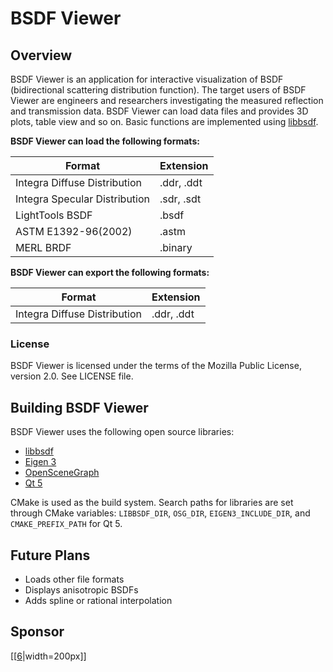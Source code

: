 # BSDF Viewer
## Overview
BSDF Viewer is an application for interactive visualization of BSDF (bidirectional scattering distribution function).
The target users of BSDF Viewer are engineers and researchers investigating the measured reflection and transmission data.
BSDF Viewer can load data files and provides 3D plots, table view and so on.
Basic functions are implemented using [libbsdf][1].

**BSDF Viewer can load the following formats:**

Format | Extension
-------|---------------------------------
Integra Diffuse Distribution | .ddr, .ddt
Integra Specular Distribution | .sdr, .sdt
LightTools BSDF | .bsdf
ASTM E1392-96(2002) | .astm
MERL BRDF | .binary

**BSDF Viewer can export the following formats:**

Format | Extension
-------|---------------------------------
Integra Diffuse Distribution | .ddr, .ddt

### License
BSDF Viewer is licensed under the terms of the Mozilla Public License, version 2.0.
See LICENSE file.

## Building BSDF Viewer
BSDF Viewer uses the following open source libraries:

* [libbsdf][1]
* [Eigen 3][2]
* [OpenSceneGraph][3]
* [Qt 5][4]

CMake is used as the build system.
Search paths for libraries are set through CMake variables: `LIBBSDF_DIR`, `OSG_DIR`, `EIGEN3_INCLUDE_DIR`, and `CMAKE_PREFIX_PATH` for Qt 5.

## Future Plans
* Loads other file formats
* Displays anisotropic BSDFs
* Adds spline or rational interpolation

## Sponsor
[[[6]|width=200px]]

[1]: https://github.com/KimuraRyo/libbsdf "libbsdf"
[2]: http://eigen.tuxfamily.org/index.php?title=Main_Page "Eigen"
[3]: http://www.openscenegraph.org "OpenSceneGraph"
[4]: http://www.qt.io "Qt"
[5]: http://www.integra.jp/en "Integra"
[6]: https://raw.githubusercontent.com/KimuraRyo/BSDFViewer/master/resource/IntegraLogo.png "IntegraLogo"
